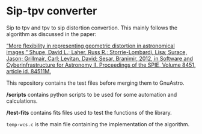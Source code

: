 # Sip-tpv converter

Sip to tpv and tpv to sip distortion convertion.
This mainly follows the algorithm as discussed in the paper:

[“More flexibility in representing geometric distortion in astronomical images,” Shupe, David L.; Laher, Russ R.; Storrie-Lombardi, Lisa; Surace, Jason; Grillmair, Carl; Levitan, David; Sesar, Branimir, 2012, in Software and Cyberinfrastructure for Astronomy II. Proceedings of the SPIE, Volume 8451, article id. 84511M.](http://web.ipac.caltech.edu/staff/shupe/reprints/SIP_to_PV_SPIE2012.pdf)

This repository contains the test files before merging them to GnuAstro.

**/scripts** contains python scripts to be used for some automation and calculations.

**/test-fits** contains fits files used to test the functions of the library.

`temp-wcs.c` is the main file containing the implementation of the algorithm.